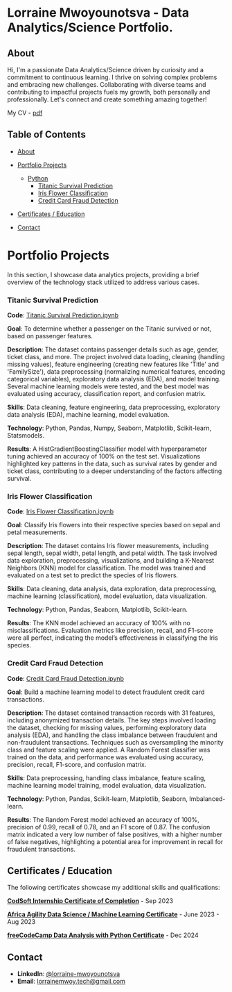 # Lorraine Mwoyounotsva - Data Analytics/Science Portfolio.

## About

Hi, I'm a passionate Data Analytics/Science driven by curiosity and a commitment to continuous learning. I thrive on solving complex problems and embracing new challenges. Collaborating with diverse teams and contributing to impactful projects fuels my growth, both personally and professionally. Let's connect and create something amazing together!

My CV - [pdf](https://github.com/lorraine-mwoyounotsva/Data-Engineering-Portfolio/blob/main/Certificates/CV%20-%20Lorraine%20Mwoyounotsva.pdf)

## Table of Contents

- [About](#about)

- [Portfolio Projects](#portfolio-projects)
  - [Python](#python)
    - [Titanic Survival Prediction](#titanic-survival-prediction)
    - [Iris Flower Classification](#iris-flower-classification)
    - [Credit Card Fraud Detection](#credit-card-fraud-detection)
- [Certificates / Education](#certificates)
- [Contact](#contact)

# Portfolio Projects
In this section, I showcase data analytics projects, providing a brief overview of the technology stack utilized to address various cases.

### Titanic Survival Prediction

**Code**: [Titanic Survival Prediction.ipynb](https://github.com/lorraine-mwoyounotsva/CODSOFT/blob/main/Titanic_Survival_Prediction.ipynb)

**Goal**: To determine whether a passenger on the Titanic survived or not, based on passenger features.

**Description**: The dataset contains passenger details such as age, gender, ticket class, and more. The project involved data loading, cleaning (handling missing values), feature engineering (creating new features like 'Title' and 'FamilySize'), data preprocessing (normalizing numerical features, encoding categorical variables), exploratory data analysis (EDA), and model training. Several machine learning models were tested, and the best model was evaluated using accuracy, classification report, and confusion matrix.

**Skills**: Data cleaning, feature engineering, data preprocessing, exploratory data analysis (EDA), machine learning, model evaluation.

**Technology**: Python, Pandas, Numpy, Seaborn, Matplotlib, Scikit-learn, Statsmodels.

**Results**: A HistGradientBoostingClassifier model with hyperparameter tuning achieved an accuracy of 100% on the test set. Visualizations highlighted key patterns in the data, such as survival rates by gender and ticket class, contributing to a deeper understanding of the factors affecting survival.

### Iris Flower Classification

**Code**: [Iris Flower Classification.ipynb](https://github.com/lorraine-mwoyounotsva/CODSOFT/blob/main/IRIS_FLOWER_CLASSIFICATION.ipynb)

**Goal**: Classify Iris flowers into their respective species based on sepal and petal measurements.

**Description**: The dataset contains Iris flower measurements, including sepal length, sepal width, petal length, and petal width. The task involved data exploration, preprocessing, visualizations, and building a K-Nearest Neighbors (KNN) model for classification. The model was trained and evaluated on a test set to predict the species of Iris flowers.

**Skills**: Data cleaning, data analysis, data exploration, data preprocessing, machine learning (classification), model evaluation, data visualization.

**Technology**: Python, Pandas, Seaborn, Matplotlib, Scikit-learn.

**Results**: The KNN model achieved an accuracy of 100% with no misclassifications. Evaluation metrics like precision, recall, and F1-score were all perfect, indicating the model’s effectiveness in classifying the Iris species.

### Credit Card Fraud Detection

**Code**: [Credit Card Fraud Detection.ipynb](https://github.com/lorraine-mwoyounotsva/CODSOFT/blob/main/Credir_Card_Fraud_DETECTION.ipynb)

**Goal**: Build a machine learning model to detect fraudulent credit card transactions.

**Description**: The dataset contained transaction records with 31 features, including anonymized transaction details. The key steps involved loading the dataset, checking for missing values, performing exploratory data analysis (EDA), and handling the class imbalance between fraudulent and non-fraudulent transactions. Techniques such as oversampling the minority class and feature scaling were applied. A Random Forest classifier was trained on the data, and performance was evaluated using accuracy, precision, recall, F1-score, and confusion matrix.

**Skills**: Data preprocessing, handling class imbalance, feature scaling, machine learning model training, model evaluation, data visualization.

**Technology**: Python, Pandas, Scikit-learn, Matplotlib, Seaborn, Imbalanced-learn.

**Results**: The Random Forest model achieved an accuracy of 100%, precision of 0.99, recall of 0.78, and an F1 score of 0.87. The confusion matrix indicated a very low number of false positives, with a higher number of false negatives, highlighting a potential area for improvement in recall for fraudulent transactions.

## Certificates / Education

The following certificates showcase my additional skills and qualifications:

[**CodSoft Internship Certificate of Completion**](https://github.com/lorraine-mwoyounotsva/CODSOFT_DataScience_Internship/blob/main/LorraineMwoyounotsva-Certificate.pdf) - Sep 2023

[**Africa Agility Data Science / Machine Learning Certificate**](https://github.com/lorraine-mwoyounotsva/Data-Engineering-Portfolio/blob/main/Certificates/DataScienceCert%5B1%5D.pdf) - June 2023 - Aug 2023

[**freeCodeCamp Data Analysis with Python Certificate**](https://freecodecamp.org/certification/lorrainemwoy/data-analysis-with-python-v7) - Dec 2024

## Contact

- **LinkedIn**: [@lorraine-mwoyounotsva](https://www.linkedin.com/in/lorraine-mwoyounotsva/)
- **Email**: [lorrainemwoy.tech@gmail.com](mailto:lorrainemwoy.tech@gmail.com)
